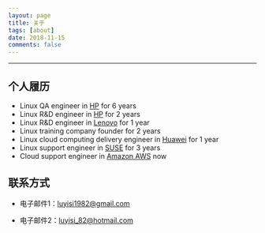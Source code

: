 ```yaml
---
layout: page
title: 关于
tags: [about]
date: 2018-11-15
comments: false
---
```



----------
## 个人履历
- Linux QA engineer in [HP][1] for 6 years
- Linux R&D engineer in [HP][2] for 2 years
- Linux R&D engineer in [Lenovo][3] for 1 year
- Linux training company founder for 2 years
- Linux cloud computing delivery engineer in [Huawei][4] for 1 year
- Linux support engineer in [SUSE][5] for 3 years
- Cloud support engineer in [Amazon AWS][6] now

## 联系方式
- 电子邮件1：[luyisi1982@gmail.com][7]
- 电子邮件2：[luyisi_82@hotmail.com][8]


  [1]: https://www.hpe.com/
  [2]: https://www.hpe.com/
  [3]: https://www.lenovo.com/
  [4]: https://www.huawei.com/
  [5]: https://www.suse.com/
  [6]: https://aws.amazon.com/
  [7]: mailto:luyisi1982@gmail.com
  [8]: mailto:luyisi_82@hotmail.com